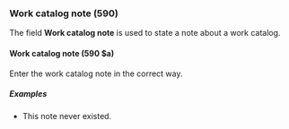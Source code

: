 ### Work catalog note (590)

The field **Work catalog note** is used to state a note about a work catalog.

#### Work catalog note (590 $a)

Enter the work catalog note in the correct way.

##### Examples

- This note never existed.
